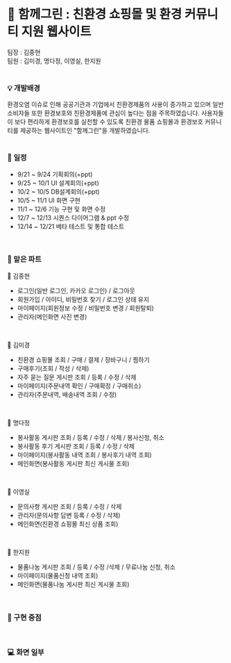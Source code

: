 # :herb: 함께그린 : 친환경 쇼핑몰 및 환경 커뮤니티 지원 웹사이트  
  
  팀장 : 김중현    
  팀원 : 김미경, 명다정, 이영실, 한지원   
<br>      
   
### :bulb: 개발배경      
환경오염 이슈로 인해 공공기관과 기업에서 친환경제품의 사용이 증가하고 있으며 일반 소비자들 또한 환경보호와 친환경제품에 관심이 높다는 점을 주목하였습니다. 사용자들이 보다 편리하게 환경보호를 실천할 수 있도록 친환경 물품 쇼핑몰과 환경보호 커뮤니티를 제공하는 웹사이트인 "함께그린"을 개발하였습니다.   
<br>      
         
       
### :date: 일정      
  - 9/21 ~ 9/24   기획회의(+ppt)   
  - 9/25 ~ 10/1   UI 설계회의(+ppt)     
  - 10/2 ~ 10/5   DB설계회의(+ppt)   
  - 10/5 ~ 11/1   UI 화면 구현   
  - 11/1 ~ 12/6   기능 구현 및 화면 수정   
  - 12/7 ~ 12/13   시퀀스 다이어그램 & ppt 수정   
  - 12/14 ~ 12/21   베타 테스트 및 통합 테스트      
<br>      
       
### :memo: 맡은 파트      
:closed_book: 김중현
- 로그인(일반 로그인, 카카오 로그인) / 로그아웃 
- 회원가입 / 아이디, 비밀번호 찾기 / 로그인 상태 유지
- 마이페이지(회원정보 수정 / 비밀번호 변경 / 회원탈퇴) 
- 관리자(메인화면 사진 변경)      
 <br>  
   
:green_book: 김미경
- 친환경 쇼핑몰 조회 / 구매 / 결제 / 장바구니 / 찜하기
- 구매후기(조회 / 작성 / 삭제)
- 자주 묻는 질문 게시판 조회 / 등록 / 수정 / 삭제
 - 마이페이지(주문내역 확인 / 구매확정 / 구매취소)
 - 관리자(주문내역, 배송내역 조회 / 수정)   
 <br>   
    
:blue_book: 명다정
- 봉사활동 게시판 조회 / 등록 / 수정 / 삭제 / 봉사신청, 취소
- 봉사활동 후기 게시판 조회 / 등록 / 수정 / 삭제
- 마이페이지(봉사활동 내역 조회 / 봉사후기 내역 조회)   
- 메인화면(봉사활동 게시판 최신 게시물 조회)
<br>   
    
:orange_book: 이영실
- 문의사항 게시판 조회 / 등록 / 수정 / 삭제
- 관리자(문의사항 답변 등록 / 수정 / 삭제) 
- 메인화면(친환경 쇼핑몰 최신 상품 조회)   
 <br>  
   
:ledger: 한지원
- 물품나눔 게시판 조회 / 등록 / 수정 /삭제 / 무료나눔 신청, 취소
- 마이페이지(물품신청 내역 조회)
- 메인화면(물품나눔 게시판 최신 게시물 조회)   
<br>    


### :star2: 구현 중점

<br>

### :computer: 화면 일부

 <br>
